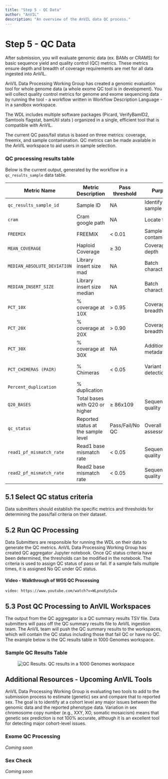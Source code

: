 ```yaml
---
title: "Step 5 - QC Data"
author: "AnVIL"
description: "An overview of the AnVIL data QC process."
---
```


# Step 5 - QC Data

<hero>After submission, you will evaluate genomic data (ex. BAMs or CRAMS) for basic sequence yield and quality control (QC) metrics. These metrics ensure depth and breadth of coverage requirements are met for all data ingested into AnVIL.</hero>

AnVIL Data Processing Working Group has created a genomic evaluation tool for whole genome data (a whole exome QC tool is in development). You will collect quality control metrics for genome and exome sequencing data by running the tool - a workflow written in Workflow Description Language - in a sandbox workspace.

The WDL includes multiple software packages (Picard, VerifyBamID2, Samtools flagstat, bamUtil stats ) organized in a single, efficient tool that is compatible with AnVIL.

The current QC pass/fail status is based on three metrics: coverage, freemix, and sample contamination. QC metrics can be made available in the AnVIL workspace to aid users in sample selection.

### QC processing results table

Below is the current output, generated by the workflow in a `qc_results_sample` data table.

| Metric Name | Metric Description | Pass threshold | Purpose | Source Tool |
| --- | --- | --- | --- | --- |
| `qc_results_sample_id` | Sample ID | NA | Identify sample | NA |
| `cram` | Cram google path | NA | Locate file | NA | 
| `FREEMIX` | FREEMIX | < 0.01 | Sample contamination | VerifyBamID2 |
| `MEAN_COVERAGE` | Haploid Coverage | ≥ 30 | Coverage depth |Picard CollectWgs Metrics |
| `MEDIAN_ABSOLUTE_DEVIATION` | Library insert size mad | NA | Batch characteristics | Picard CollectInsertSize Metrics |
| `MEDIAN_INSERT_SIZE` | Library insert size median | NA | Batch characteristics | Picard CollectInsertSize Metrics |
| `PCT_10X` | % coverage at 10X | > 0.95 | Coverage breadth | Picard CollectWgs Metrics |
| `PCT_20X` | % coverage at 20X | > 0.90 | Coverage breadth | Picard CollectWgs Metrics |
| `PCT_30X` | % coverage at 30X | NA | Additional metadata | Picard CollectWgs Metrics |
| `PCT_CHIMERAS (PAIR)` | % Chimeras | < 0.05 | Variant detection | Picard CollectAlignmentSummary Metrics |
| `Percent_duplication` | % duplication | | | |
| `Q20_BASES` | Total bases with Q20 or higher | ≥ 86x109 | Sequence quality | Picard CollectQualityYield Metrics |
| `qc_status` | Reported status at the sample level | Pass/Fail/No QC | Overall quality assessment | |
| `read1_pf_mismatch_rate` | Read1 base mismatch rate | < 0.05 | Sequence quality | Picard Collect Alignment Summary Metrics|
| `read2_pf_mismatch_rate` | Read2 base mismatch rate | < 0.05 | Sequence quality | Picard Collect Alignment Summary Metrics|

## 5.1 Select QC status criteria

Data submitters should establish the specific metrics and thresholds for determining the pass/fail criteria on their dataset.

## 5.2 Run QC Processing

Data Submitters are responsible for running the WDL on their data to generate the QC metrics. AnVIL Data Processing Working Group has created QC aggregator Jupyter notebook. Once QC status criteria have been determined, the thresholds can be modified in the notebook. The criteria is used to assign QC status of pass or fail. If a sample fails multiple times, it is assigned No QC under QC status.

#### Video - Walkthrough of WGS QC Processing

`video: https://www.youtube.com/watch?v=WLpnoXySuIw`

## 5.3 Post QC Processing to AnVIL Workspaces

The output from the QC aggregator is a QC summary results TSV file. Data submitters will pass off the QC summary results file to AnVIL ingestion team. The AnVIL team will push the QC summary results to the workspaces, which will contain the QC status including those that fail QC or have no QC. The example below is the QC results table in 1000 Genomes workspace.

### Sample QC Results Table

<figure>
<img src="./_images/qc-results.png" alt="QC Results."/>
<figure-caption>QC results in a 1000 Genomes workspace</figure-caption>
</figure>

## Additional Resources - Upcoming AnVIL Tools

AnVIL Data Processing Working Group is evaluating two tools to add to the submission process to estimate (genetic) sex and compare that to reported sex. The goal is to identify at a cohort level any major issues between the genomic data and the reported phenotype data. Variation in sex chromosome copy number (e.g., XXY, XO, somatic mosaicism) means that genetic sex prediction is not 100% accurate, although it is an excellent tool for detecting major cohort-level issues.

### Exome QC Processing

_Coming soon_

### Sex Check

_Coming soon_
